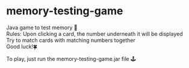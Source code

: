 # memory-testing-game
Java game to test memory 🧠  
Rules: Upon clicking a card, the number underneath it will be displayed  
Try to match cards with matching numbers together  
Good luck!🍀  

To play, just run the memory-testing-game.jar file 🕹️  
